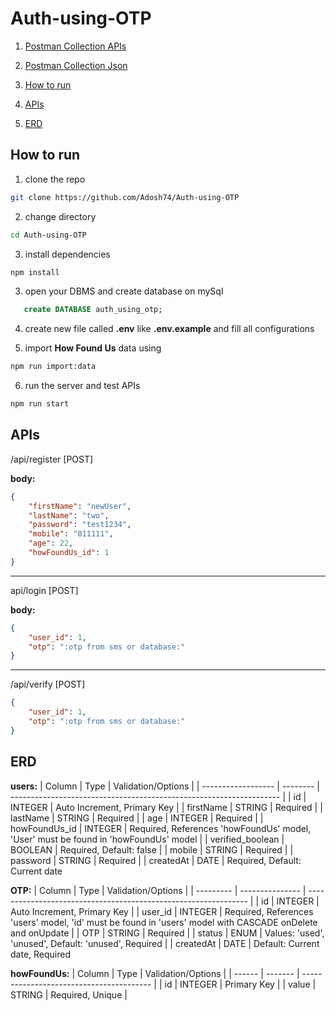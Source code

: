# Auth-using-OTP

1. [Postman Collection APIs](https://lively-astronaut-351758.postman.co/workspace/Team-Workspace~c51b6aa5-67a5-46bc-82e7-11cc3b1ff0c7/collection/22825654-abb654f7-8e46-477a-a155-e23d28d63bc8?action=share&creator=22825654&active-environment=22825654-2e965a94-cec4-4a02-9023-6da3733177ba)

2. [Postman Collection Json](/Technical_Test.postman_collection.json)

3. [How to run](#how-to-run)

4. [APIs](#apis)

5. [ERD](#erd)

## How to run

1. clone the repo

```bash
git clone https://github.com/Adosh74/Auth-using-OTP
```

2. change directory

```bash
cd Auth-using-OTP
```

3. install dependencies

```bash
npm install
```

3. open your DBMS and create database on mySql

```sql
   create DATABASE auth_using_otp;
```

4. create new file called **.env** like **.env.example** and fill all configurations

5. import **How Found Us** data using

```bash
npm run import:data
```

6. run the server and test APIs

```bash
npm run start
```

## APIs

/api/register [POST]

**body:**

```json
{
    "firstName": "newUser",
    "lastName": "two",
    "password": "test1234",
    "mobile": "011111",
    "age": 22,
    "howFoundUs_id": 1
}
```

---

api/login [POST]

**body:**

```json
{
    "user_id": 1,
    "otp": ":otp from sms or database:"
}
```

---

/api/verify [POST]

```json
{
    "user_id": 1,
    "otp": ":otp from sms or database:"
}
```

## ERD

**users:**
| Column | Type | Validation/Options |
| ------------------ | -------- | ------------------------------------------------------------------- |
| id | INTEGER | Auto Increment, Primary Key |
| firstName | STRING | Required |
| lastName | STRING | Required |
| age | INTEGER | Required |
| howFoundUs_id | INTEGER | Required, References 'howFoundUs' model, 'User' must be found in 'howFoundUs' model |
| verified_boolean | BOOLEAN | Required, Default: false |
| mobile | STRING | Required |
| password | STRING | Required |
| createdAt | DATE | Required, Default: Current date

**OTP:**
| Column | Type | Validation/Options |
| --------- | --------------- | --------------------------------------------------------------- |
| id | INTEGER | Auto Increment, Primary Key |
| user_id | INTEGER | Required, References 'users' model, 'id' must be found in 'users' model with CASCADE onDelete and onUpdate |
| OTP | STRING | Required |
| status | ENUM | Values: 'used', 'unused', Default: 'unused', Required |
| createdAt | DATE | Default: Current date, Required

**howFoundUs:**
| Column | Type | Validation/Options |
| ------ | ------- | ---------------------------------------- |
| id | INTEGER | Primary Key |
| value | STRING | Required, Unique |
